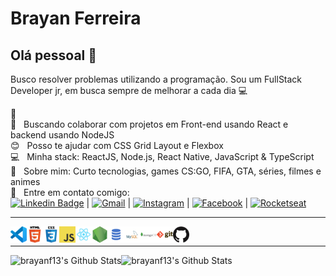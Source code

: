 # Brayan Ferreira

## Olá pessoal 👋
Busco resolver problemas utilizando a programação.
Sou um FullStack Developer jr, em busca sempre de melhorar a cada dia :computer:

 :rocket:  &nbsp;
 <br/> :black_heart: &nbsp; Buscando colaborar com projetos em Front-end usando React e backend usando NodeJS
 <br/> :blush: &nbsp; Posso te ajudar com CSS Grid Layout e Flexbox
 <br/> :computer: &nbsp; Minha stack: ReactJS, Node.js, React Native, JavaScript & TypeScript
 <br/> 💬  &nbsp; Sobre mim: Curto tecnologias, games CS:GO, FIFA, GTA, séries, filmes e animes
 <br/> :email: &nbsp; Entre em contato comigo: 
 <br/>
[![Linkedin Badge](https://img.shields.io/badge/-Brayan_Ferreira-blue?style=flat-square&logo=Linkedin&logoColor=white&link=https://https://www.linkedin.com/in/brayan-amf/)](https://www.linkedin.com/in/brayan-amf/)
| 
[![Gmail](https://img.shields.io/badge/Gmail-brayan.amf@gmail.com-gray?labelColor=darkred&style=plastic&logo=gmail&logoColor=white&link=mailto:brayan.amf@gmail.com)](mailto:brayan.amf@gmail.com)
|
[![Instagram](https://img.shields.io/badge/Instagram-brayan_amf-gray?labelColor=orange&style=plastic&logo=instagram&logoColor=white&link=https://www.instagram.com/brayan_amf)](https://www.instagram.com/brayan_amf)
|
[![Facebook](https://img.shields.io/badge/Facebook-darkblue?style=plastic&logo=facebook&logoColor=white&link=https://www.facebook.com/brayan.amf/)](https://www.facebook.com/brayan.amf/)
|
[![Rocketseat](https://img.shields.io/badge/Rocketseat-purple?style=plastic&link=https://app.rocketseat.com.br/me/brayan-amf)](https://app.rocketseat.com.br/me/brayan-amf)



---

<img align="left" alt="Visual Studio Code" width="26px" src="https://raw.githubusercontent.com/github/explore/80688e429a7d4ef2fca1e82350fe8e3517d3494d/topics/visual-studio-code/visual-studio-code.png" />
<img align="left" alt="HTML5" width="26px" src="https://raw.githubusercontent.com/github/explore/80688e429a7d4ef2fca1e82350fe8e3517d3494d/topics/html/html.png" />
<img align="left" alt="CSS3" width="26px" src="https://raw.githubusercontent.com/github/explore/80688e429a7d4ef2fca1e82350fe8e3517d3494d/topics/css/css.png" />
<img align="left" alt="JavaScript" width="26px" src="https://raw.githubusercontent.com/github/explore/80688e429a7d4ef2fca1e82350fe8e3517d3494d/topics/javascript/javascript.png" />
<img align="left" alt="React" width="26px" src="https://raw.githubusercontent.com/github/explore/80688e429a7d4ef2fca1e82350fe8e3517d3494d/topics/react/react.png" />
<img align="left" alt="Node.js" width="26px" src="https://raw.githubusercontent.com/github/explore/80688e429a7d4ef2fca1e82350fe8e3517d3494d/topics/nodejs/nodejs.png" />
<img align="left" alt="SQL" width="26px" src="https://raw.githubusercontent.com/github/explore/80688e429a7d4ef2fca1e82350fe8e3517d3494d/topics/sql/sql.png" />
<img align="left" alt="MySQL" width="26px" src="https://raw.githubusercontent.com/github/explore/80688e429a7d4ef2fca1e82350fe8e3517d3494d/topics/mysql/mysql.png" />
<img align="left" alt="MongoDB" width="26px" src="https://raw.githubusercontent.com/github/explore/80688e429a7d4ef2fca1e82350fe8e3517d3494d/topics/mongodb/mongodb.png" />
<img align="left" alt="Git" width="26px" src="https://raw.githubusercontent.com/github/explore/80688e429a7d4ef2fca1e82350fe8e3517d3494d/topics/git/git.png" />
<img align="left" alt="GitHub" width="26px" src="https://raw.githubusercontent.com/github/explore/78df643247d429f6cc873026c0622819ad797942/topics/github/github.png" />
<br/ >

---
<img align="left" alt="brayanf13's Github Stats" src="https://github-readme-stats.vercel.app/api/top-langs/?username=brayanf13&theme=dark" />
<img align="left" alt="brayanf13's Github Stats" src="https://github-readme-stats.vercel.app/api?username=brayanf13&show_icons=true&hide_border=true&theme=dark" />

